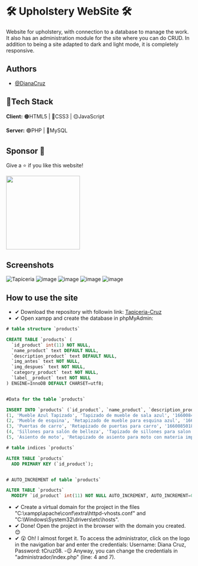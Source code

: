 
# 🛠 Upholstery WebSite 🛠
Website for upholstery, with connection to a database to manage the work.
It also has an administration module for the site where you can do CRUD. In addition to being a site adapted to dark and light mode, it is completely responsive.

## Authors

- [@DianaCruz](https://github.com/DianaVCruz)

## 🔧Tech Stack

**Client:** 🟠HTML5 | 🔵CSS3 | 🟡JavaScript

**Server:** 🟣PHP | 🔵MySQL


## Sponsor 💛

Give a ⭐ if you like this website!
<br>

<a href="https://www.buymeacoffee.com/DianaVCruz"><img src="https://cdn.buymeacoffee.com/buttons/v2/default-yellow.png" width="200" /></a>

## Screenshots
![Tapiceria](https://user-images.githubusercontent.com/98240550/184265338-68d0369c-741d-4002-916b-f4c75adb9bbb.PNG)
![image](https://user-images.githubusercontent.com/98240550/184265484-5ab7add8-c71e-4974-ac6e-8504dd6ea51b.png)
![image](https://user-images.githubusercontent.com/98240550/184265932-dace504c-5b20-40d8-85eb-4890552c1547.png) 
![image](https://user-images.githubusercontent.com/98240550/184266082-c3686a5f-41c7-40a7-a59e-e2322b310a35.png)
![image](https://user-images.githubusercontent.com/98240550/184266234-ea31fb7f-d9fb-43c8-8d85-d7439818f2d1.png)


## How to use the site

- ✔ Download the repository with followin link: [Tapiceria-Cruz](https://github.com/DianaVCruz/SitioWeb-Tapiceria/archive/refs/heads/main.zip)
- ✔ Open xampp and create the database in phpMyAdmin:
```SQL
# table structure `products`

CREATE TABLE `products` (
  `id_product` int(11) NOT NULL,
  `name_product` text DEFAULT NULL,
  `description_product` text DEFAULT NULL,
  `img_antes` text NOT NULL,
  `img_despues` text NOT NULL,
  `category_product` text NOT NULL,
  `label__product` text NOT NULL
) ENGINE=InnoDB DEFAULT CHARSET=utf8;


#Data for the table `products`

INSERT INTO `products` (`id_product`, `name_product`, `description_product`, `img_antes`, `img_despues`, `category_product`, `label__product`) VALUES
(1, 'Mueble Azul Tapizado', 'Tapizado de mueble de sala azul', '1660084559_servicio-mueble1.png', '1660084559_servicio-mueble1.png', 'hogar', 'Sillon Sala Mueble Hogar Oficina'),
(2, 'Mueble de esquina', 'Retapizado de mueble para esquina azul', '1660084659_mueble1.jpg', '1660084659_mueble1.jpg', 'oficina', 'Mueble oficina sillon sillón sala juego de muebles'),
(3, 'Puertas de carro', 'Retapizado de puertas para carro', '1660085018_mueble3.jpg', '1660085018_tapizado3.jpg', 'vehículo', 'carro puertas puerta vehículo vehiculo autos'),
(4, 'Sillones para salón de belleza', 'Tapizado de sillones para salon de belleza', '1660086708_tapizado4.jpg', '1660086708_tapizado4.jpg', 'oficina', 'Sillones sillon sillón salon de belleza muebles'),
(5, 'Asiento de moto', 'Retapizado de asiento para moto con materia impermeable.', '1660086971_m10_1.jpg', '1660086971_m10_2.jpg', 'vehículo', 'asiento de moto');

# table indices `products`

ALTER TABLE `products`
  ADD PRIMARY KEY (`id_product`);


# AUTO_INCREMENT of table `products`

ALTER TABLE `products`
  MODIFY `id_product` int(11) NOT NULL AUTO_INCREMENT, AUTO_INCREMENT=0;
```
- ✔ Create a virtual domain for the project in the files "C:\xampp\apache\conf\extra\httpd-vhosts.conf" and "C:\Windows\System32\drivers\etc\hosts".
- ✔ Done! Open the project in the browser with the domain you created. 😊
- ✔ 😲 Oh! I almost forget it. To access the administrator, click on the logo in the navigation bar and enter the credentials: Username: Diana Cruz, Password: tCruz08.
-😉 Anyway, you can change the credentials in "administrador/index.php" (line: 4 and 7).
